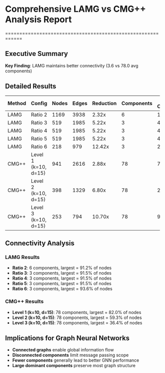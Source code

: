 # Comprehensive LAMG vs CMG++ Analysis Report
============================================================

## Executive Summary

**Key Finding**: LAMG maintains better connectivity (3.6 vs 78.0 avg components)

## Detailed Results

| Method | Config | Nodes | Edges | Reduction | Components | Largest Component |
|--------|--------|-------|-------|-----------|------------|-------------------|
| LAMG | Ratio 2 | 1169 | 3938 | 2.32x | 6 | 1066 |
| LAMG | Ratio 3 | 519 | 1985 | 5.22x | 3 | 475 |
| LAMG | Ratio 4 | 519 | 1985 | 5.22x | 3 | 475 |
| LAMG | Ratio 5 | 519 | 1985 | 5.22x | 3 | 475 |
| LAMG | Ratio 6 | 218 | 979 | 12.42x | 3 | 204 |
| CMG++ | Level 1 (k=10, d=15) | 941 | 2616 | 2.88x | 78 | 772 |
| CMG++ | Level 2 (k=10, d=15) | 398 | 1329 | 6.80x | 78 | 236 |
| CMG++ | Level 3 (k=10, d=15) | 253 | 794 | 10.70x | 78 | 92 |

## Connectivity Analysis

### LAMG Results
- **Ratio 2**: 6 components, largest = 91.2% of nodes
- **Ratio 3**: 3 components, largest = 91.5% of nodes
- **Ratio 4**: 3 components, largest = 91.5% of nodes
- **Ratio 5**: 3 components, largest = 91.5% of nodes
- **Ratio 6**: 3 components, largest = 93.6% of nodes

### CMG++ Results
- **Level 1 (k=10, d=15)**: 78 components, largest = 82.0% of nodes
- **Level 2 (k=10, d=15)**: 78 components, largest = 59.3% of nodes
- **Level 3 (k=10, d=15)**: 78 components, largest = 36.4% of nodes

## Implications for Graph Neural Networks

- **Connected graphs** enable global information flow
- **Disconnected components** limit message passing scope
- **Fewer components** generally lead to better GNN performance
- **Large dominant components** preserve most graph structure
